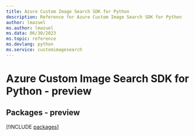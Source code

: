 ```yaml
---
title: Azure Custom Image Search SDK for Python
description: Reference for Azure Custom Image Search SDK for Python
author: lmazuel
ms.author: lmazuel
ms.data: 06/30/2023
ms.topic: reference
ms.devlang: python
ms.service: customimagesearch
---
```

# Azure Custom Image Search SDK for Python - preview
## Packages - preview
[!INCLUDE [packages](custom-image-search-index.md)]